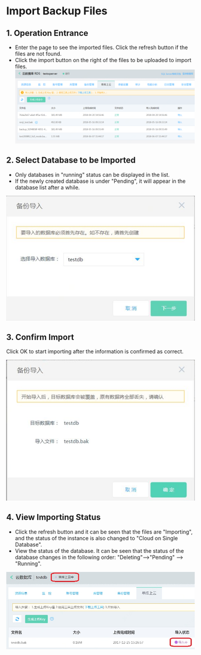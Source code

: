 # Import Backup Files
## 1. Operation Entrance
- Enter the page to see the imported files. Click the refresh button if the files are not found.
- Click the import button on the right of the files to be uploaded to import files.
![Import Backup 1](../../../image/RDS/Import-Backup-1.png)

## 2. Select Database to be Imported
- Only databases in "running" status can be displayed in the list.
- If the newly created database is under "Pending", it will appear in the database list after a while.

![Import Backup 2](../../../image/RDS/Import-Backup-2.png)

## 3. Confirm Import
Click OK to start importing after the information is confirmed as correct.

![Import Backup 3](../../../image/RDS/Import-Backup-3.png)
         
## 4. View Importing Status
- Click the refresh button and it can be seen that the files are "Importing", and the status of the instance is also changed to "Cloud on Single Database". 
- View the status of the database. It can be seen that the status of the database changes in the following order: "Deleting"-->"Pending" --> "Running".

![Import Backup 4](../../../image/RDS/Import-Backup-4.png)

